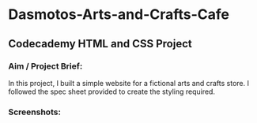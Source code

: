 # Dasmotos-Arts-and-Crafts-Cafe
## Codecademy HTML and CSS Project

### Aim / Project Brief:
In this project, I built a simple website for a fictional arts and crafts store. I followed the spec sheet provided to create the styling required.

### Screenshots:
